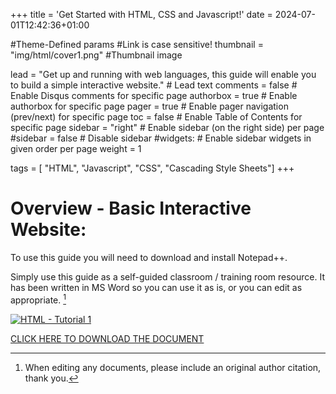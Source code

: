 +++
title = 'Get Started with HTML, CSS and Javascript!'
date = 2024-07-01T12:42:36+01:00

#Theme-Defined params
#Link is case sensitive!
thumbnail = "img/html/cover1.png" #Thumbnail image

lead = "Get up and running with web languages, this guide will enable you to build a simple interactive website." # Lead text
comments = false # Enable Disqus comments for specific page
authorbox = true # Enable authorbox for specific page
pager = true # Enable pager navigation (prev/next) for specific page
toc = false # Enable Table of Contents for specific page
sidebar = "right" # Enable sidebar (on the right side) per page
#sidebar = false # Disable sidebar 
#widgets: # Enable sidebar widgets in given order per page
weight = 1

tags = [ "HTML", "Javascript", "CSS", "Cascading Style Sheets"]
+++


# Overview - Basic Interactive Website:
To use this guide you will need to download and install Notepad++.  

Simply use this guide as a self-guided classroom / training room resource.  It has been written in MS Word so you can use it as is, or you can edit  as appropriate. [^*]

[![HTML - Tutorial 1](/img/html/cover1.png)](https://drive.google.com/drive/folders/155PSFUrYyz902cUlvVjJBzlLJug-zMQ6?usp=sharing)

[CLICK HERE TO DOWNLOAD THE DOCUMENT](https://drive.google.com/drive/folders/155PSFUrYyz902cUlvVjJBzlLJug-zMQ6?usp=sharing)

[^*]: When editing any documents, please include an original author citation, thank you. 




